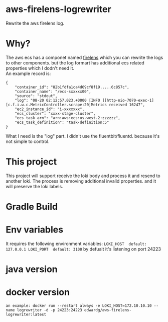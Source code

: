 # aws-firelens-logrewriter
Rewrite the aws firelens log.

# Why?
The aws ecs has a componet named [firelens](https://aws.amazon.com/about-aws/whats-new/2019/11/aws-launches-firelens-log-router-for-amazon-ecs-and-aws-fargate/) which you can rewrite the logs to other components. 
but the log formart has additional ecs related properties which I dodn't need it. <br>
An example record is:
```
{
	"container_id": "82b1fdfa1ca4d69cf8f19.....6c857c",
	"container_name": "/ecs-sxxxxx00",
	"source": "stdout",
	"log": "08-20 02:12:57.023.+0000 [INFO ][http-nio-7070-exec-1][c.f.i.w.c.MetricController.scrape:20]Metrics received 16247",
	"ec2_instance_id": "i-xxxxxxx",
	"ecs_cluster": "xxxx-stage-cluster",
	"ecs_task_arn": "arn:aws:ecs:us-west-2:zzzzzz",
	"ecs_task_definition": "task-definition:5"
}

```

What I need is the "log" part. I didn't use the fluentbit/fluentd. because it's not simple to control.

# This project 
This project will support receive the loki body and process it and resend to another loki.
The process is removing additional invalid properties. and it will preserve the loki labels.

# Gradle Build

# Env variables
It requires the following environment variables:
``
LOKI_HOST  default: 127.0.0.1
LOKI_PORT  default: 3100
``
by defualt it's listening on port 24223

# java version 

# docker version
``
an example:
docker run --restart always -e LOKI_HOST=172.10.10.10 --name logrewriter -d -p 24223:24223 edwardg/aws-firelens-logrewriter:latest
``

